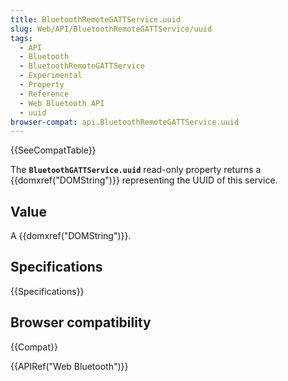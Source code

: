 ```yaml
---
title: BluetoothRemoteGATTService.uuid
slug: Web/API/BluetoothRemoteGATTService/uuid
tags:
  - API
  - Bluetooth
  - BluetoothRemoteGATTService
  - Experimental
  - Property
  - Reference
  - Web Bluetooth API
  - uuid
browser-compat: api.BluetoothRemoteGATTService.uuid
---
```

{{SeeCompatTable}}

The **`BluetoothGATTService.uuid`** read-only property
returns a {{domxref("DOMString")}} representing the UUID of this service.

## Value

A {{domxref("DOMString")}}.

## Specifications

{{Specifications}}

## Browser compatibility

{{Compat}}

{{APIRef("Web Bluetooth")}}
